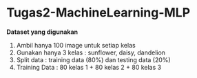 # Tugas2-MachineLearning-MLP

**Dataset yang digunakan**
1. Ambil hanya 100 image untuk setiap kelas
2. Gunakan hanya 3 kelas : sunflower, daisy, dandelion
3. Split data : training data (80%) dan testing data (20%)
4. Training Data : 80 kelas 1 + 80 kelas 2 + 80 kelas 3
